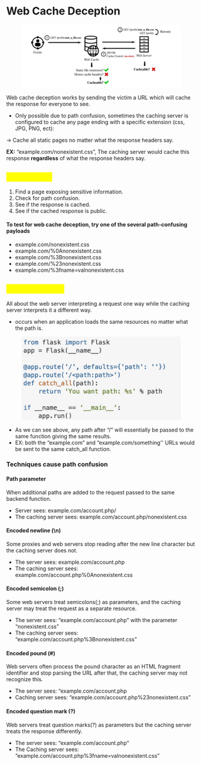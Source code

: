 # Web Cache Deception

<figure><img src="../.gitbook/assets/image (17).png" alt=""><figcaption></figcaption></figure>

Web cache deception works by sending the victim a URL which will cache the response for everyone to see.

* Only possible due to path confusion, sometimes the caching server is configured to cache any page ending with a specific extension (css, JPG, PNG, ect):

&#x20;     \-> Cache all static pages no matter what the response headers say.

**EX:** “example.com/nonexistent.css”, The caching server would cache this response **regardless** of what the response headers say.

## <mark style="color:yellow;">Exploitation</mark>

1. Find a page exposing sensitive information.&#x20;
2. Check for path confusion.
3. See if the response is cached.
4. See if the cached response is public.

#### To test for web cache deception, try one of the several path-confusing payloads

* example.com/nonexistent.css
* example.com/%0Anonexistent.css
* example.com/%3Bnonexistent.css
* example.com/%23nonexistent.css
* example.com/%3fname=valnonexistent.css

## <mark style="color:yellow;">Path confusion</mark>

All about the web server interpreting a request one way while the caching server interprets it a different way.

* occurs when an application loads the same resources no matter what the path is.

<figure><img src="../.gitbook/assets/image.png" alt=""><figcaption></figcaption></figure>

* As we can see above, any path after “/” will essentially be passed to the same function giving the same results.
* EX: both the “example.com” and “example.com/something'' URLs would be sent to the same catch\_all function.

### Techniques cause path confusion

#### Path parameter&#x20;

When additional paths are added to the request passed to the same backend function.

* Server sees: example.com/account.php/
* The caching server sees: example.com/account.php/nonexistent.css

#### Encoded newline (\n)&#x20;

Some proxies and web servers stop reading after the new line character but the caching server does not.

* The server sees: example.com/account.php
* The caching server sees: example.com/account.php%0Anonexistent.css

#### Encoded semicolon (;)&#x20;

Some web servers treat semicolons(;) as parameters, and the caching server may treat the request as a separate resource.

* The server sees: “example.com/account.php” with the parameter “nonexistent.css”
* The caching server sees: “example.com/account.php%3Bnonexistent.css”

#### Encoded pound (#)&#x20;

Web servers often process the pound character as an HTML fragment identifier and stop parsing the URL after that, the caching server may not recognize this.

* The server sees: “example.com/account.php
* Caching server sees: “example.com/account.php%23nonexistent.css”

#### Encoded question mark (?)&#x20;

Web servers treat question marks(?) as parameters but the caching server treats the response differently.

* The server sees: “example.com/account.php”
* The Caching server sees: “example.com/account.php%3fname=valnonexistent.css”

